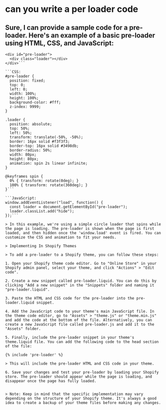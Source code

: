# can you write a per loader code 

## Sure, I can provide a sample code for a pre-loader. Here's an example of a basic pre-loader using HTML, CSS, and JavaScript:

```HTML:
<div id="pre-loader">
  <div class="loader"></div>
</div>```

```CSS:
#pre-loader {
  position: fixed;
  top: 0;
  left: 0;
  width: 100%;
  height: 100%;
  background-color: #fff;
  z-index: 9999;
}

.loader {
  position: absolute;
  top: 50%;
  left: 50%;
  transform: translate(-50%, -50%);
  border: 16px solid #f3f3f3;
  border-top: 16px solid #3498db;
  border-radius: 50%;
  width: 80px;
  height: 80px;
  animation: spin 2s linear infinite;
}

@keyframes spin {
  0% { transform: rotate(0deg); }
  100% { transform: rotate(360deg); }
}```

```JavaScript:
window.addEventListener("load", function() {
  const loader = document.getElementById("pre-loader");
  loader.classList.add("hide");
});```

> In this example, we're using a simple circle loader that spins while the page is loading. The pre-loader is shown when the page is first loaded, and then hidden once the 'window.load' event is fired. You can customize the CSS and animation to fit your needs.

> Implementing In Shopify Themes

> To add a pre-loader to a Shopify theme, you can follow these steps:

1. Open your Shopify theme code editor. Go to "Online Store" in your Shopify admin panel, select your theme, and click "Actions" > "Edit code".

2. Create a new snippet called pre-loader.liquid. You can do this by clicking "Add a new snippet" in the "Snippets" folder and naming it "pre-loader.liquid".

3. Paste the HTML and CSS code for the pre-loader into the pre-loader.liquid snippet.

4. Add the JavaScript code to your theme's main JavaScript file. In the theme code editor, go to "Assets" > "theme.js" or "theme.min.js" and add the code at the bottom of the file. Alternatively, you can create a new JavaScript file called pre-loader.js and add it to the "Assets" folder.

5. Finally, include the pre-loader snippet in your theme's theme.liquid file. You can add the following code to the head section of the file:

{% include 'pre-loader' %}

> This will include the pre-loader HTML and CSS code in your theme.

6. Save your changes and test your pre-loader by loading your Shopify store. The pre-loader should appear while the page is loading, and disappear once the page has fully loaded.


> Note: Keep in mind that the specific implementation may vary depending on the structure of your Shopify theme. It's always a good idea to create a backup of your theme files before making any changes.